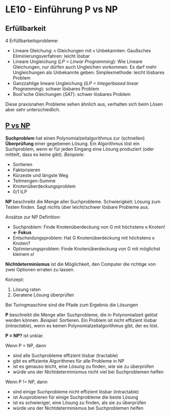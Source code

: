 # LE10 - Einführung P vs NP

## Erfüllbarkeit
4 Erfüllbarkeitsprobleme:
- Lineare Gleichung: `n` Gleichungen mit `n` Unbekannten: Gaußsches Eliminierungsverfahren: leicht lösbar
- Lineare Ungleichung (*LP = Linear Programming*): Wie Lineare Gleichungen, nur dürfen auch Ungleichen vorkommen. Es darf mehr Ungleichungen als Unbekannte geben: Simplexmethode: leicht lösbares Problem
- Ganzzahlige lineare Ungleichung (*ILP = Integerbased linear Programming*): schwer lösbares Problem
- Bool'sche Gleichungen (*SAT*): schwer lösbares Problem

Diese praxisnahen Probleme sehen ähnlich aus, verhalten sich beim Lösen aber sehr unterschiedlich.

## [P vs NP](https://youtu.be/YX40hbAHx3s)

**Suchproblem** hat einen Polynomialzeitalgorithmus zur (schnellen) **Überprüfung** einer gegebenen Lösung. Ein Algorithmus löst ein Suchproblem, wenn er für jeden Eingang eine Lösung produziert (oder mitteilt, dass es keine gibt). *Beispiele*:
- Sortieren
- Faktorisieren
- Kürzeste und längste Weg
- Teilmengen-Summe
- Knotenüberdeckungsproblem
- 0/1 ILP

**NP** beschreibt die Menge aller Suchprobleme. Schwierigkeit: Lösung zum Testen finden. Sagt nichts über leicht/schwer lösbare Probleme aus.

Ansätze zur NP Definition:
- Suchproblem: Finde Knotenüberdeckung von G mit höchstens `m` Knoten! **<- Fokus**
- Entscheidungsproblem: Hat G Knotenüberdeckung mit höchstens `m` Knoten?
- Optimierungsproblem: Finde Knotenüberdeckung von G mit möglichst kleinem `m`!

**Nichtdeterminismus** ist die Möglichkeit, den Computer die richtige von zwei Optionen erraten zu lassen.

Konzept:
1. Lösung raten
2. Geratene Lösung überprüfen

Bei Turingmaschine sind die Pfade zum Ergebnis die Lösungen

**P** beschreibt die Menge aller Suchprobleme, die in Polynomialzeit gelöst werden können. *Beispiel*: Sortieren. Ein Problem ist nicht effizient lösbar (*intractable*), wenn es keinen Polynomialzeitalgorithmus gibt, der es löst.

**P = NP?** ist unklar.

Wenn P = NP, dann
- sind alle Suchprobleme effizient lösbar (tractable)
- gibt es effiziente Algorithmes für alle Probleme in NP
- ist es genauso leicht, eine Lösung zu finden, wie sie zu überprüfen
- würde uns der Nichtdeterminismus nicht viel bei Suchproblemen helfen

Wenn P != NP, dann
- sind einige Suchprobleme nicht effizient lösbar (intractable)
- ist Ausprobieren für einige Suchprobleme die beste Lösung
- ist es schwieriger, eine Lösung zu finden, als sie zu überprüfen
- würde uns der Nichtdeterminismus bei Suchproblemen helfen